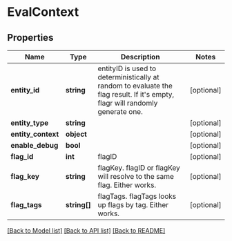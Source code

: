 # EvalContext

## Properties
Name | Type | Description | Notes
------------ | ------------- | ------------- | -------------
**entity_id** | **string** | entityID is used to deterministically at random to evaluate the flag result. If it&#x27;s empty, flagr will randomly generate one. | [optional] 
**entity_type** | **string** |  | [optional] 
**entity_context** | **object** |  | [optional] 
**enable_debug** | **bool** |  | [optional] 
**flag_id** | **int** | flagID | [optional] 
**flag_key** | **string** | flagKey. flagID or flagKey will resolve to the same flag. Either works. | [optional] 
**flag_tags** | **string[]** | flagTags. flagTags looks up flags by tag. Either works. | [optional] 

[[Back to Model list]](../../README.md#documentation-for-models) [[Back to API list]](../../README.md#documentation-for-api-endpoints) [[Back to README]](../../README.md)

